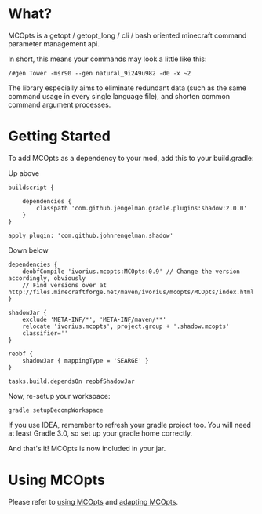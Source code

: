 # What?

MCOpts is a getopt / getopt_long / cli / bash oriented minecraft command parameter management api.

In short, this means your commands may look a little like this:

    /#gen Tower -msr90 --gen natural_9i249u982 -d0 -x ~2

The library especially aims to eliminate redundant data (such as the same command usage in every single language file), and shorten common command argument processes.

# Getting Started

To add MCOpts as a dependency to your mod, add this to your build.gradle:

Up above

    buildscript {

        dependencies {
            classpath 'com.github.jengelman.gradle.plugins:shadow:2.0.0'
        }
    }

    apply plugin: 'com.github.johnrengelman.shadow'

Down below

    dependencies {
        deobfCompile 'ivorius.mcopts:MCOpts:0.9' // Change the version accordingly, obviously
        // Find versions over at http://files.minecraftforge.net/maven/ivorius/mcopts/MCOpts/index.html
    }

    shadowJar {
        exclude 'META-INF/*', 'META-INF/maven/**'
        relocate 'ivorius.mcopts', project.group + '.shadow.mcopts'
        classifier=''
    }

    reobf {
        shadowJar { mappingType = 'SEARGE' }
    }

    tasks.build.dependsOn reobfShadowJar

Now, re-setup your workspace:

    gradle setupDecompWorkspace
    
If you use IDEA, remember to refresh your gradle project too. You will need at least Gradle 3.0, so set up your gradle home correctly.

And that's it! MCOpts is now included in your jar.

# Using MCOpts

Please refer to [using MCOpts](https://github.com/Ivorforce/MCOpts/wiki/Using-MCOpts) and [adapting MCOpts](https://github.com/Ivorforce/MCOpts/wiki/Adapting-MCOpts).
